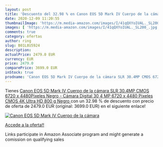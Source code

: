 ```yaml
---
layout: post
title: 'Descuento del 32.98 % en Canon EOS 5D Mark IV Cuerpo de la cámara'
date: 2020-12-09 11:20:55
thumbnailImage: 'https://m.media-amazon.com/images/I/41qQXYoIUAL._SL200_.jpg'
images: [ 'https://m.media-amazon.com/images/I/41qQXYoIUAL._SL200_.jpg' ]
comments: true
category: ofertas
author: ring
slug: B01L8U5924
description:
actualPrice: 2479.0 EUR
currency: EUR
price: 2479.0
comparePrice: 3699.0 EUR
inStock: true
prodname: 'Canon EOS 5D Mark IV Cuerpo de la cámara SLR 30.4MP CMOS 6720 x 4480Pixeles Negro - Cámara Digital  30 4 MP  6720 x 4480 Pixeles  CMOS  4K Ultra HD  800 g  Negro '
---
```


Tienes [Canon EOS 5D Mark IV Cuerpo de la cámara SLR 30.4MP CMOS 6720 x 4480Pixeles Negro - Cámara Digital  30 4 MP  6720 x 4480 Pixeles  CMOS  4K Ultra HD  800 g  Negro ](https://www.amazon.es/dp/B01L8U5924/?tag=tolees-21) con un 32.98 % de descuento con precio de oferta de 2479.0 EUR (original: 3699.0 EUR) en el siguiente enlace!

[![Canon EOS 5D Mark IV Cuerpo de la cámara](https://m.media-amazon.com/images/I/41qQXYoIUAL._SL200_.jpg)](https://www.amazon.es/dp/B01L8U5924/?tag=tolees-21)

[Accede a la oferta!!](https://www.amazon.es/dp/B01L8U5924/?tag=tolees-21)

Links participate in Amazon Associate program and might generate a comission on qualifying sales


